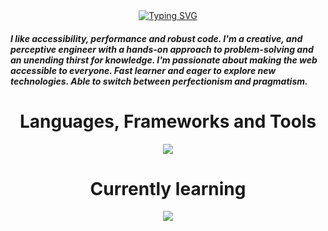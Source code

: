  <div align="center">
<a href="https://git.io/typing-svg"><img src="https://readme-typing-svg.herokuapp.com?font=Fira+Code&size=32&pause=1000&color=3D84FF&background=000000&center=true&vCenter=true&random=false&width=700&height=70&lines=Hello+there%2C%F0%9F%91%8B;I+am++passionate+web+developer" alt="Typing SVG" /></a>
 </div>
 <h5>I like accessibility, performance and robust code. I'm a creative, and perceptive engineer with a hands-on approach to problem-solving and an unending thirst for knowledge. I'm passionate about making the web accessible to everyone. Fast learner and eager to explore new technologies.  Able to switch between perfectionism and pragmatism.
</h5>
 <h1 align="center">Languages, Frameworks and Tools</h1>
<div align="center">
<img src="https://skillicons.dev/icons?i=css,html,js,ts,py,php,react,nextjs,angular,vue,redux,nodejs,express,django,flask,symfony,laravel,jest,bootstrap,less,materialui,sass,tailwind,firebase,mongodb,mysql,aws,gcp,git,github,gitlab,githubactions,apple,linux,windows,babel,bash,figma,jquery,netlify,npm,postman,rollupjs,vite,webpack,yarn&perline=13" />
</div>
 <h1 align="center">Currently learning</h1>
<div align="center">
<img src="https://skillicons.dev/icons?i=cs,dotnet&perline=2" />
</div>
